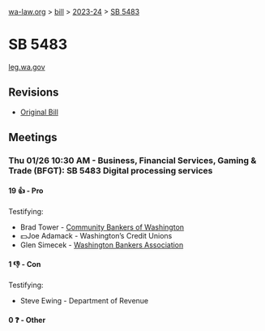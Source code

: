 [wa-law.org](/) > [bill](/bill/) > [2023-24](/bill/2023-24/) > [SB 5483](/bill/2023-24/sb/5483/)

# SB 5483
[leg.wa.gov](https://app.leg.wa.gov/billsummary?BillNumber=5483&Year=2023&Initiative=false)

## Revisions
* [Original Bill](1/)

## Meetings
### Thu 01/26 10:30 AM - Business, Financial Services, Gaming & Trade (BFGT): SB 5483 Digital processing services
#### 19 👍 - Pro
Testifying:
* Brad Tower - [Community Bankers of Washington](/org/community_bankers_of_washington/)
* 💵Joe Adamack - Washington’s Credit Unions
* Glen Simecek - [Washington Bankers Association](/org/washington_bankers_association/)

#### 1 👎 - Con
Testifying:
* Steve Ewing - Department of Revenue

#### 0 ❓ - Other
